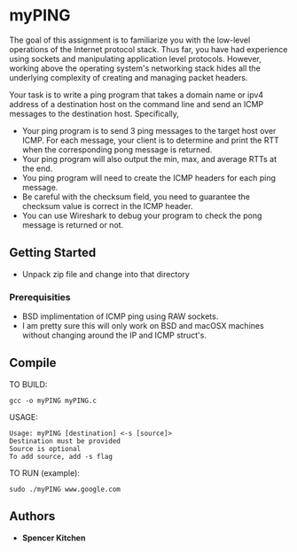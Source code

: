 # myPING

The goal of this assignment is to familiarize you with the low-level operations of the Internet protocol stack. Thus far, 
you have had experience using sockets and manipulating application level protocols. However, working above the operating 
system's networking stack hides all the underlying complexity of creating and managing packet headers.

Your task is to write a ping program that takes a domain name or ipv4 address of a destination host on the command line 
and send an ICMP messages to the destination host. Specifically,

* Your ping program is to send 3 ping messages to the target host over ICMP. For each message, your client is to 
determine and print the RTT when the corresponding pong message is returned.
* Your ping program will also output the min, max, and average RTTs at the end.
* You ping program will need to create the ICMP headers for each ping message.
* Be careful with the checksum field, you need to guarantee the checksum value is correct in the ICMP header. 
* You can use Wireshark to debug your program to check the pong message is returned or not.


## Getting Started
* Unpack zip file and change into that directory

### Prerequisities
* BSD implimentation of ICMP ping using RAW sockets. 
* I am pretty sure this will only work on BSD and macOSX machines without changing around the 
IP and ICMP struct's.

## Compile
TO BUILD:
```
gcc -o myPING myPING.c
```

USAGE:
```
Usage: myPING [destination] <-s [source]>
Destination must be provided
Source is optional
To add source, add -s flag
```

TO RUN (example):
```
sudo ./myPING www.google.com
```

## Authors
* **Spencer Kitchen** 


